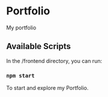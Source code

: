 # Portfolio

My portfolio

## Available Scripts

In the /frontend directory, you can run:

### `npm start`

To start and explore my Portfolio.

